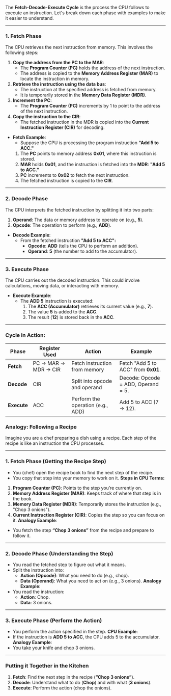 The **Fetch-Decode-Execute Cycle** is the process the CPU follows to execute an instruction. Let's break down each phase with examples to make it easier to understand.

--- 
### **1. Fetch Phase**
The CPU retrieves the next instruction from memory. This involves the following steps:
1. **Copy the address from the PC to the MAR**:
    - The **Program Counter (PC)** holds the address of the next instruction.
    - The address is copied to the **Memory Address Register (MAR)** to locate the instruction in memory.
2. **Retrieve the instruction using the data bus**:
    - The instruction at the specified address is fetched from memory.
    - It is temporarily stored in the **Memory Data Register (MDR)**.
3. **Increment the PC**:
    - The **Program Counter (PC)** increments by 1 to point to the address of the next instruction.
4. **Copy the instruction to the CIR**:
    - The fetched instruction in the MDR is copied into the **Current Instruction Register (CIR)** for decoding.
- **Fetch Example**:
	- Suppose the CPU is processing the program instruction **"Add 5 to ACC."**
	1. The **PC** points to memory address **0x01**, where this instruction is stored.
	2. **MAR** holds **0x01**, and the instruction is fetched into the **MDR**: **"Add 5 to ACC."**
	3. **PC** increments to **0x02** to fetch the next instruction.
	4. The fetched instruction is copied to the **CIR**.
---
### **2. Decode Phase**
The CPU interprets the fetched instruction by splitting it into two parts:
1. **Operand**: The data or memory address to operate on (e.g., **5**).
2. **Opcode**: The operation to perform (e.g., **ADD**).
- **Decode Example**:
	- From the fetched instruction **"Add 5 to ACC":**
	    - **Opcode**: **ADD** (tells the CPU to perform an addition).
	    - **Operand**: **5** (the number to add to the accumulator).
---
### **3. Execute Phase**
The CPU carries out the decoded instruction. This could involve calculations, moving data, or interacting with memory.
- **Execute Example**:
	- The **ADD 5** instruction is executed:
	    1. The **ACC (Accumulator)** retrieves its current value (e.g., **7**).
	    2. The value **5** is added to the **ACC**.
	    3. The result (**12**) is stored back in the **ACC**.
---
### **Cycle in Action**:

|**Phase**|**Register Used**|**Action**|**Example**|
|---|---|---|---|
|**Fetch**|PC → MAR → MDR → CIR|Fetch instruction from memory|Fetch "Add 5 to ACC" from **0x01**.|
|**Decode**|CIR|Split into opcode and operand|Decode: Opcode = ADD, Operand = 5.|
|**Execute**|ACC|Perform the operation (e.g., ADD)|Add 5 to ACC (7 → 12).|
### **Analogy: Following a Recipe**
Imagine you are a chef preparing a dish using a recipe. Each step of the recipe is like an instruction the CPU processes.

---
### **1. Fetch Phase (Getting the Recipe Step)**
- You (chef) open the recipe book to find the next step of the recipe.
- You copy that step into your memory to work on it.
**Steps in CPU Terms:**
1. **Program Counter (PC)**: Points to the step you’re currently on.
2. **Memory Address Register (MAR)**: Keeps track of where that step is in the book.
3. **Memory Data Register (MDR)**: Temporarily stores the instruction (e.g., "Chop 3 onions").
4. **Current Instruction Register (CIR)**: Copies the step so you can focus on it.
**Analogy Example**:
- You fetch the step **“Chop 3 onions”** from the recipe and prepare to follow it.
---
### **2. Decode Phase (Understanding the Step)**
- You read the fetched step to figure out what it means.
- Split the instruction into:
    - **Action (Opcode)**: What you need to do (e.g., chop).
    - **Data (Operand)**: What you need to act on (e.g., 3 onions).
**Analogy Example**:
- You read the instruction:
    - **Action**: Chop.
    - **Data**: 3 onions.
---
### **3. Execute Phase (Perform the Action)**
- You perform the action specified in the step.
**CPU Example**:
- If the instruction is **ADD 5 to ACC**, the CPU adds 5 to the accumulator.
**Analogy Example**:
- You take your knife and chop 3 onions.
---
### **Putting it Together in the Kitchen**
1. **Fetch**: Find the next step in the recipe (**“Chop 3 onions”**).
2. **Decode**: Understand what to do (**Chop**) and with what (**3 onions**).
3. **Execute**: Perform the action (chop the onions).